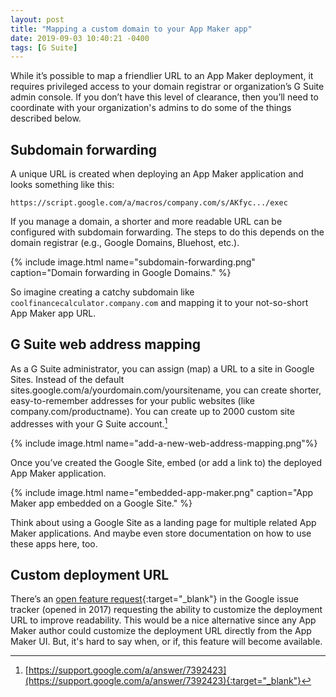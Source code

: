 ```yaml
---
layout: post
title: "Mapping a custom domain to your App Maker app"
date: 2019-09-03 10:40:21 -0400
tags: [G Suite]
---
```

While it’s possible to map a friendlier URL to an App Maker deployment, it requires privileged access to your domain registrar or organization’s G Suite admin console. If you don’t have this level of clearance, then you’ll need to coordinate with your organization's admins to do some of the things described below.

## Subdomain forwarding

A unique URL is created when deploying an App Maker application and looks something like this:

```
https://script.google.com/a/macros/company.com/s/AKfyc.../exec
```

If you manage a domain, a shorter and more readable URL can be configured with subdomain forwarding. The steps to do this depends on the domain registrar (e.g., Google Domains, Bluehost, etc.).

{% include image.html name="subdomain-forwarding.png" caption="Domain forwarding in Google Domains." %}

So imagine creating a catchy subdomain like `coolfinancecalculator.company.com` and mapping it to your not-so-short App Maker app URL.

## G Suite web address mapping

As a G Suite administrator, you can assign (map) a URL to a site in Google Sites. Instead of the default sites.google.com/a/yourdomain.com/yoursitename, you can create shorter, easy-to-remember addresses for your public websites (like company.com/productname). You can create up to 2000 custom site addresses with your G Suite account.[^1]

{% include image.html name="add-a-new-web-address-mapping.png"%}

Once you’ve created the Google Site, embed (or add a link to) the deployed App Maker application.

{% include image.html name="embedded-app-maker.png" caption="App Maker app embedded on a Google Site." %}

Think about using a Google Site as a landing page for multiple related App Maker applications. And maybe even store documentation on how to use these apps here, too.

## Custom deployment URL

There’s an [open feature request](https://issuetracker.google.com/issues/63382989){:target="_blank"} in the Google issue tracker (opened in 2017) requesting the ability to customize the deployment URL to improve readability. This would be a nice alternative since any App Maker author could customize the deployment URL directly from the App Maker UI. But, it's hard to say when, or if, this feature will become available. 


[^1]: [https://support.google.com/a/answer/7392423](https://support.google.com/a/answer/7392423){:target="_blank"}
